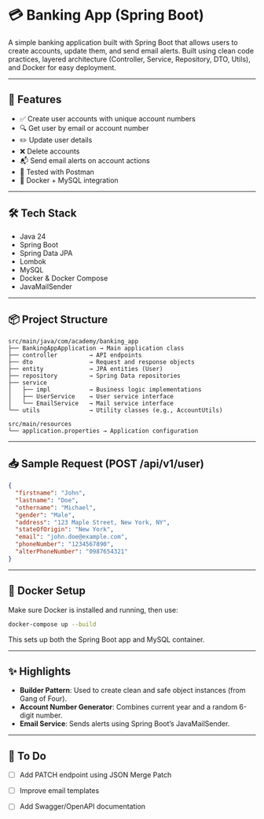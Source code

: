 # 💳 Banking App (Spring Boot)

A simple banking application built with Spring Boot that allows users to create accounts, update them, and send email alerts. Built using clean code practices, layered architecture (Controller, Service, Repository, DTO, Utils), and Docker for easy deployment.

---

## 🚀 Features

- ✅ Create user accounts with unique account numbers
- 🔍 Get user by email or account number
- ✏️ Update user details
- ❌ Delete accounts
- 📬 Send email alerts on account actions
- 🧪 Tested with Postman
- 🐳 Docker + MySQL integration

---

## 🛠️ Tech Stack

- Java 24
- Spring Boot
- Spring Data JPA
- Lombok
- MySQL
- Docker & Docker Compose
- JavaMailSender

---

## 📦 Project Structure

```text
src/main/java/com/academy/banking_app
├── BankingAppApplication → Main application class
├── controller         → API endpoints
├── dto                → Request and response objects
├── entity             → JPA entities (User)
├── repository         → Spring Data repositories
├── service            
│   ├── impl           → Business logic implementations
│   ├── UserService    → User service interface
│   └── EmailService   → Mail service interface
└── utils              → Utility classes (e.g., AccountUtils)

src/main/resources 
└── application.properties → Application configuration
```

---

## 📥 Sample Request (POST /api/v1/user)

```json
{
  "firstname": "John",
  "lastname": "Doe",
  "othername": "Michael",
  "gender": "Male",
  "address": "123 Maple Street, New York, NY",
  "stateOfOrigin": "New York",
  "email": "john.doe@example.com",
  "phoneNumber": "1234567890",
  "alterPhoneNumber": "0987654321"
}

```

---

## 🧱 Docker Setup

Make sure Docker is installed and running, then use:

```bash
docker-compose up --build
```

This sets up both the Spring Boot app and MySQL container.

---

## ✨ Highlights

* **Builder Pattern**: Used to create clean and safe object instances (from Gang of Four).
* **Account Number Generator**: Combines current year and a random 6-digit number.
* **Email Service**: Sends alerts using Spring Boot’s JavaMailSender.

---

## 📝 To Do

* [ ] Add PATCH endpoint using JSON Merge Patch
* [ ] Improve email templates
* [ ] Add Swagger/OpenAPI documentation


